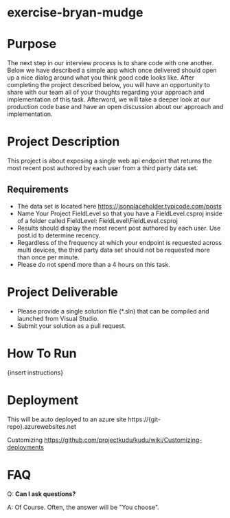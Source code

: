 # exercise-bryan-mudge

# Purpose

The next step in our interview process is to share code with one another. Below we have described a simple app which once delivered should open up a nice dialog around what you think good code looks like. After completing the project described below, you will have an opportunity to share with our team all of your thoughts regarding your approach and implementation of this task. Afterword, we will take a deeper look at our production code base and have an open discussion about our approach and implementation.

# Project Description

This project is about exposing a single web api endpoint that returns the most recent post authored by each user from a third party data set.

## Requirements

- The data set is located here https://jsonplaceholder.typicode.com/posts
- Name Your Project FieldLevel so that you have a FieldLevel.csproj inside of a folder called FieldLevel:  FieldLevel\FieldLevel.csproj
- Results should display the most recent post authored by each user. Use post.id to determine recency.
- Regardless of the frequency at which your endpoint is requested across multi devices, the third party data set should not be requested more than once per minute.
- Please do not spend more than a 4 hours on this task.

# Project Deliverable

- Please provide a single solution file (\*.sln) that can be compiled and launched from Visual Studio.
- Submit your solution as a pull request.

# How To Run
{insert instructions}


# Deployment
This will be auto deployed to an azure site
https://{git-repo}.azurewebsites.net

Customizing
https://github.com/projectkudu/kudu/wiki/Customizing-deployments

# FAQ

Q: **Can I ask questions?**

A: Of Course. Often, the answer will be "You choose".
